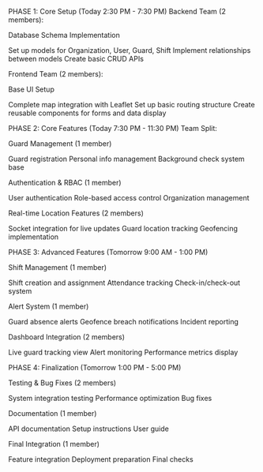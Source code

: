 PHASE 1: Core Setup (Today 2:30 PM - 7:30 PM)
Backend Team (2 members):

Database Schema Implementation

Set up models for Organization, User, Guard, Shift
Implement relationships between models
Create basic CRUD APIs



Frontend Team (2 members):

Base UI Setup

Complete map integration with Leaflet
Set up basic routing structure
Create reusable components for forms and data display



PHASE 2: Core Features (Today 7:30 PM - 11:30 PM)
Team Split:

Guard Management (1 member)

Guard registration
Personal info management
Background check system base


Authentication & RBAC (1 member)

User authentication
Role-based access control
Organization management


Real-time Location Features (2 members)

Socket integration for live updates
Guard location tracking
Geofencing implementation



PHASE 3: Advanced Features (Tomorrow 9:00 AM - 1:00 PM)

Shift Management (1 member)

Shift creation and assignment
Attendance tracking
Check-in/check-out system


Alert System (1 member)

Guard absence alerts
Geofence breach notifications
Incident reporting


Dashboard Integration (2 members)

Live guard tracking view
Alert monitoring
Performance metrics display



PHASE 4: Finalization (Tomorrow 1:00 PM - 5:00 PM)

Testing & Bug Fixes (2 members)

System integration testing
Performance optimization
Bug fixes


Documentation (1 member)

API documentation
Setup instructions
User guide


Final Integration (1 member)

Feature integration
Deployment preparation
Final checks